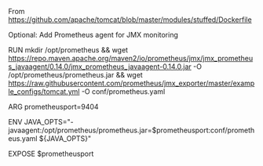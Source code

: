 From https://github.com/apache/tomcat/blob/master/modules/stuffed/Dockerfile

Optional: Add Prometheus agent for JMX monitoring

RUN mkdir /opt/prometheus && wget https://repo.maven.apache.org/maven2/io/prometheus/jmx/jmx_prometheus_javaagent/0.14.0/jmx_prometheus_javaagent-0.14.0.jar -O /opt/prometheus/prometheus.jar && wget https://raw.githubusercontent.com/prometheus/jmx_exporter/master/example_configs/tomcat.yml -O conf/prometheus.yaml

ARG prometheusport=9404

ENV JAVA_OPTS="-javaagent:/opt/prometheus/prometheus.jar=$prometheusport:conf/prometheus.yaml ${JAVA_OPTS}"

EXPOSE $prometheusport
